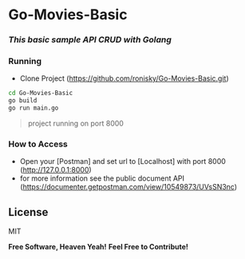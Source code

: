 # Go-Movies-Basic
### _This basic sample API CRUD with Golang_
### Running
- Clone Project (https://github.com/ronisky/Go-Movies-Basic.git)
```sh
cd Go-Movies-Basic
go build
go run main.go
```
>project running on port 8000

### How to Access
  - Open your [Postman] and set url to [Localhost] with port 8000 (http://127.0.0.1:8000)
  - for more information see the public document API (https://documenter.getpostman.com/view/10549873/UVsSN3nc)

## License

MIT

**Free Software, Heaven Yeah!**
**Feel Free to Contribute!**
